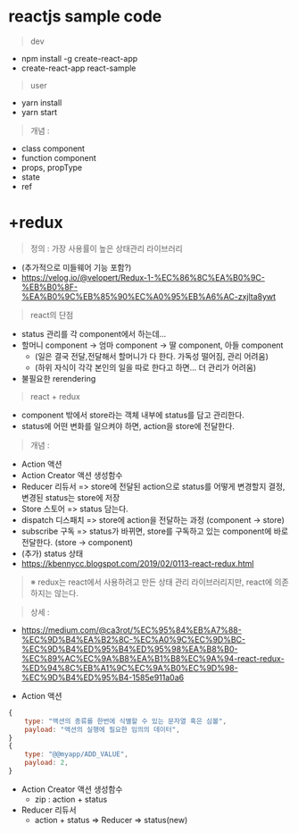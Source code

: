 # reactjs sample code 

> dev
- npm install -g create-react-app
- create-react-app react-sample

> user
- yarn install
- yarn start

> 개념 : 
- class component
- function component
- props, propType
- state
- ref

# +redux 
> 정의 : 가장 사용률이 높은 상태관리 라이브러리 
- (추가적으로 미들웨어 기능 포함?)
- https://velog.io/@velopert/Redux-1-%EC%86%8C%EA%B0%9C-%EB%B0%8F-%EA%B0%9C%EB%85%90%EC%A0%95%EB%A6%AC-zxjlta8ywt

> react의 단점 
- status 관리를 각 component에서 하는데... 
- 할머니 component -> 엄마 component -> 딸 component, 아들 component 
  - (일은 결국 전달,전달해서 할머니가 다 한다. 가독성 떨어짐, 관리 어려움)
  - (하위 자식이 각각 본인의 일을 따로 한다고 하면... 더 관리가 어려움)
- 불필요한 rerendering 

> react + redux
- component 밖에서 store라는 객체 내부에 status를 담고 관리한다.
- status에 어떤 변화를 일으켜야 하면, action을 store에 전달한다. 

> 개념 : 
- Action 액션 
- Action Creator 액션 생성함수 
- Reducer 리듀서 => store에 전달된 action으로 status를 어떻게 변경할지 결정, 변경된 status는 store에 저장 
- Store 스토어 => status 담는다. 
- dispatch 디스패치 => store에 action을 전달하는 과정 (component -> store) 
- subscribe 구독 => status가 바뀌면, store를 구독하고 있는 component에 바로 전달한다. (store -> component)
- (추가) status 상태 
- https://kbennycc.blogspot.com/2019/02/0113-react-redux.html

> ※ redux는 react에서 사용하려고 만든 상태 관리 라이브러리지만, react에 의존하지는 않는다.

> 상세 : 
- https://medium.com/@ca3rot/%EC%95%84%EB%A7%88-%EC%9D%B4%EA%B2%8C-%EC%A0%9C%EC%9D%BC-%EC%9D%B4%ED%95%B4%ED%95%98%EA%B8%B0-%EC%89%AC%EC%9A%B8%EA%B1%B8%EC%9A%94-react-redux-%ED%94%8C%EB%A1%9C%EC%9A%B0%EC%9D%98-%EC%9D%B4%ED%95%B4-1585e911a0a6

- Action 액션 
```js
{
    type: "액션의 종류를 한번에 식별할 수 있는 문자열 혹은 심볼",
    payload: "액션의 실행에 필요한 임의의 데이터",
}
{
    type: "@@myapp/ADD_VALUE",
    payload: 2,
}
```
- Action Creator 액션 생성함수 
  - zip : action + status
- Reducer 리듀서
  - action + status => Reducer => status(new)
 

